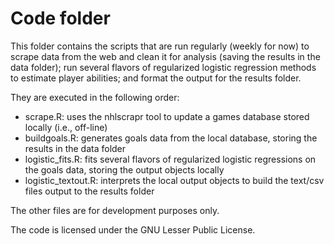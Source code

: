 Code folder
======

This folder contains the scripts that are run regularly (weekly for now) to scrape data from the
web and clean it for analysis (saving the results in the data folder); run
several flavors of regularized logistic regression methods to estimate player
abilities; and format the output for the results folder.

They are executed in the following order:

<ul>
	<li> scrape.R: uses the nhlscrapr tool to update a games database stored locally (i.e., off-line)
	<li> buildgoals.R: generates goals data from the local database, storing the results in the data folder
	<li> logistic_fits.R: fits several flavors of regularized logistic regressions on the goals data,
		storing the output objects locally
	<li> logistic_textout.R: interprets the local output objects to build the text/csv files output to the results folder
</ul>

The other files are for development purposes only.

The code is licensed under the GNU Lesser Public License.
